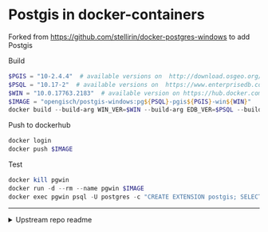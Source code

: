 # Postgis in docker-containers

Forked from https://github.com/stellirin/docker-postgres-windows to add Postgis

Build
```powershell
$PGIS = "10-2.4.4"  # available versions on  http://download.osgeo.org/postgis/windows/
$PSQL = "10.17-2"  # available versions on  https://www.enterprisedb.com/download-postgresql-binaries
$WIN = "10.0.17763.2183"  # available version on https://hub.docker.com/_/microsoft-windows-servercore AND https://hub.docker.com/_/microsoft-windows-nanoserver
$IMAGE = "opengisch/postgis-windows:pg${PSQL}-pgis${PGIS}-win${WIN}"
docker build --build-arg WIN_VER=$WIN --build-arg EDB_VER=$PSQL --build-arg PGIS_VER=$PGIS --tag $IMAGE .
```

Push to dockerhub
```powershell
docker login
docker push $IMAGE
```

Test
```powershell
docker kill pgwin
docker run -d --rm --name pgwin $IMAGE
docker exec pgwin psql -U postgres -c "CREATE EXTENSION postgis; SELECT ST_DISTANCE(ST_GEOMFROMTEXT('POINT(0 0)'),ST_GEOMFROMTEXT('POINT(1 0)'));"
```

------

<details title="abc">
    <summary>Upstream repo readme</summary>

# This repository is archived!

I no longer have a need for PostgreSQL as a Windows container so I will not continue to maintain this repository.

If anyone still has a use case for this kind of container image I recommend to reimplement the refactored upstream entrypoint shell script in PowerShell. Batch script probably cannot be used without a lot of ugly hacks.

## Supported tags and `Dockerfile` links

-   [`12.0`, `12`, `latest` (12/Dockerfile)](https://github.com/stellirin/docker-postgres-windows/blob/master/Dockerfile)
-   [`11.5`, `11` (11/Dockerfile)](https://github.com/stellirin/docker-postgres-windows/blob/master/Dockerfile)
-   [`10.10`, `10` (10/Dockerfile)](https://github.com/stellirin/docker-postgres-windows/blob/master/Dockerfile)
-   [`9.6.15`, `9.6` (9.6/Dockerfile)](https://github.com/stellirin/docker-postgres-windows/blob/master/Dockerfile)
-   [`9.5.19`, `9.5` (9.5/Dockerfile)](https://github.com/stellirin/docker-postgres-windows/blob/master/Dockerfile)
-   [`9.4.24`, `9.4` (9.4/Dockerfile)](https://github.com/stellirin/docker-postgres-windows/blob/master/Dockerfile)

The above tags are manifest tags that consist of a set builds based on all available `nanoserver` releases, specifically:

- `nanoserver:1909`
- `nanoserver:1903`
- `nanoserver:1809`
- `nanoserver:1803` (EOL 2019-11-12)
- `nanoserver:1709` (EOL 2019-04-09)
- `nanoserver:sac2016` (EOL 2018-10-09)

Your Docker client should pull down the correct image.

## Quick reference

-   **Where to get help**:
    [the Docker Community Forums](https://forums.docker.com/), [the Docker Community Slack](https://blog.docker.com/2016/11/introducing-docker-community-directory-docker-community-slack/), or [Stack Overflow](https://stackoverflow.com/search?tab=newest&q=docker)

-   **Where to file issues**:
    [https://github.com/stellirin/docker-postgres-windows/issues](https://github.com/stellirin/docker-postgres-windows/issues)

-   **Maintained by**:
    [Stellirin](https://github.com/stellirin)

-   **Supported architectures**: ([more info](https://github.com/docker-library/official-images#architectures-other-than-amd64))
    [`windows-amd64`](https://hub.docker.com/u/winamd64/)

## What is PostgreSQL?

![logo](https://raw.githubusercontent.com/docker-library/docs/master/postgres/logo.png)

## How to use this image

```console
$ docker run --name some-postgres -e POSTGRES_PASSWORD=mysecretpassword -d stellirin/postgres-windows
```

This image includes `EXPOSE 5432` (the postgres port), so standard container linking will make it automatically available to the linked containers. The default `postgres` user and database are created in the entrypoint with `initdb`.

### Extended use

For further details about usage see the [official PostgreSQL container image](https://hub.docker.com/_/postgres/).

## About this container image

A Windows container to run PostgreSQL based on the [EnterpriseDB](https://www.enterprisedb.com/) distribution, which is found on the [PostgeSQL for Windows](https://www.postgresql.org/download/windows/) download page.

This repository builds a Windows based Docker image that is functionaly similar to the official [Linux based Docker image](https://hub.docker.com/_/postgres/).

### Testing

The resulting image has been (minimally) tested with a proprietary enterprise Java application. This image accepts typical SQL files, it can use TLS certificates in PEM format, and it allows the Java application to connect securely and process data.

So far, no differences in behaviour have been observed compared to the official Linux based container.

### Motivation

The Linux based Docker image cannot run on Windows as a LCOW container. This is due to differences in functionality between the NTFS and EXT4 file systems. Specifically, Linux commands such as `chown` do not work but the PostgreSQL images rely on them for security.

### Entrypoint

The entrypoint is written as a batch script because the database is run on `windows/nanoserver`, which doesn't have PowerShell. Writing the entrypoint script was challenging due to batch script limitations, but this gives us a base image of less than `450MB` versus nearly `5GB` when `windows/servercore` is used.

The `Dockerfile` and the `docker-entrypoint.cmd` were strongly inspired by the equivalent files for the official Linux based Docker images. There are some minor deviations, but this is mostly to work around differences in batch script behaviour.

### Licence

The files here are under the MIT licence, the same as the regular [docker-library/postgres](https://github.com/docker-library/postgres) docker files. Just like `docker-library/postgres`, the licence here covers *only* the files in this repository. It doesn't cover the PostgreSQL distribution, which has its own licence.

</details>
